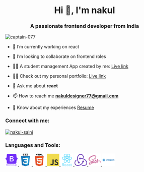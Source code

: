 <h1 align="center">Hi 👋, I'm nakul</h1>
<h3 align="center">A passionate frontend developer from India</h3>

<p align="left"> <img src="https://komarev.com/ghpvc/?username=captain-077&label=Profile%20views&color=0e75b6&style=flat" alt="captain-077" /> </p>

- 🔭 I’m currently working on react

- 👯 I’m looking to collaborate on frontend roles

- 👨‍💻 A student management App created by me: <a href="https://student-manage-system.vercel.app/">Live link</a> 

- 👨‍💻 Check out my personal portfolio: <a href="https://nakulsaini-portfolio.vercel.app/">Live link</a> 

- 💬 Ask me about **react**

- 📫 How to reach me **nakuldesigner77@gmail.com**

- 📄 Know about my experiences <a href="https://nakulsaini-portfolio.vercel.app/static/media/Google%20Doc%20ATS%20NEW.d0bd90904e90028529a1.pdf">Resume</a> 

<h3 align="left">Connect with me:</h3>
<p align="left">
<a href="https://linkedin.com/in/nakul-saini" target="blank"><img align="center" src="https://raw.githubusercontent.com/rahuldkjain/github-profile-readme-generator/master/src/images/icons/Social/linked-in-alt.svg" alt="nakul-saini" height="30" width="40" /></a>
</p>

<h3 align="left">Languages and Tools:</h3>
<p align="left"> <a href="https://getbootstrap.com" target="_blank" rel="noreferrer"> <img src="https://raw.githubusercontent.com/devicons/devicon/master/icons/bootstrap/bootstrap-plain-wordmark.svg" alt="bootstrap" width="40" height="40"/> </a> <a href="https://www.w3schools.com/css/" target="_blank" rel="noreferrer"> <img src="https://raw.githubusercontent.com/devicons/devicon/master/icons/css3/css3-original-wordmark.svg" alt="css3" width="40" height="40"/> </a> <a href="https://www.w3.org/html/" target="_blank" rel="noreferrer"> <img src="https://raw.githubusercontent.com/devicons/devicon/master/icons/html5/html5-original-wordmark.svg" alt="html5" width="40" height="40"/> </a> <a href="https://developer.mozilla.org/en-US/docs/Web/JavaScript" target="_blank" rel="noreferrer"> <img src="https://raw.githubusercontent.com/devicons/devicon/master/icons/javascript/javascript-original.svg" alt="javascript" width="40" height="40"/> </a> <a href="https://reactjs.org/" target="_blank" rel="noreferrer"> <img src="https://raw.githubusercontent.com/devicons/devicon/master/icons/react/react-original-wordmark.svg" alt="react" width="40" height="40"/> </a> <a href="https://redux.js.org" target="_blank" rel="noreferrer"> <img src="https://raw.githubusercontent.com/devicons/devicon/master/icons/redux/redux-original.svg" alt="redux" width="40" height="40"/> </a> <a href="https://sass-lang.com" target="_blank" rel="noreferrer"> <img src="https://raw.githubusercontent.com/devicons/devicon/master/icons/sass/sass-original.svg" alt="sass" width="40" height="40"/> </a> <a href="https://webpack.js.org" target="_blank" rel="noreferrer"> <img src="https://raw.githubusercontent.com/devicons/devicon/d00d0969292a6569d45b06d3f350f463a0107b0d/icons/webpack/webpack-original-wordmark.svg" alt="webpack" width="40" height="40"/> </a> </p>
